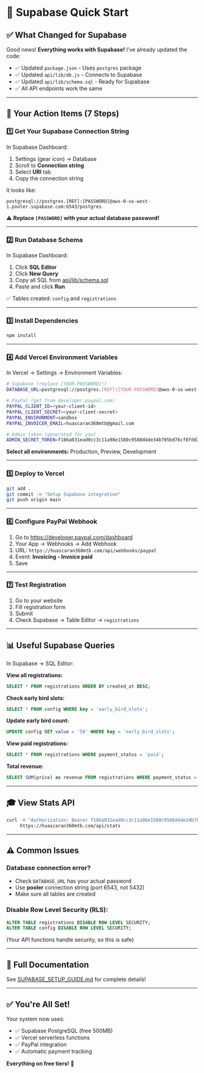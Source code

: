 # 🚀 Supabase Quick Start

## ✅ What Changed for Supabase

Good news! **Everything works with Supabase!** I've already updated the code:

- ✅ Updated `package.json` - Uses `postgres` package
- ✅ Updated `api/lib/db.js` - Connects to Supabase
- ✅ Updated `api/lib/schema.sql` - Ready for Supabase
- ✅ All API endpoints work the same

---

## 🎯 Your Action Items (7 Steps)

### 1️⃣ Get Your Supabase Connection String

In Supabase Dashboard:
1. Settings (gear icon) → Database
2. Scroll to **Connection string**
3. Select **URI** tab
4. Copy the connection string

It looks like:
```
postgresql://postgres.[REF]:[PASSWORD]@aws-0-us-west-1.pooler.supabase.com:6543/postgres
```

⚠️ **Replace `[PASSWORD]` with your actual database password!**

---

### 2️⃣ Run Database Schema

In Supabase Dashboard:
1. Click **SQL Editor**
2. Click **New Query**
3. Copy all SQL from [api/lib/schema.sql](api/lib/schema.sql)
4. Paste and click **Run**

✅ Tables created: `config` and `registrations`

---

### 3️⃣ Install Dependencies

```bash
npm install
```

---

### 4️⃣ Add Vercel Environment Variables

In Vercel → Settings → Environment Variables:

```bash
# Supabase (replace [YOUR-PASSWORD]!)
DATABASE_URL=postgresql://postgres.[REF]:[YOUR-PASSWORD]@aws-0-us-west-1.pooler.supabase.com:6543/postgres

# PayPal (get from developer.paypal.com)
PAYPAL_CLIENT_ID=<your-client-id>
PAYPAL_CLIENT_SECRET=<your-client-secret>
PAYPAL_ENVIRONMENT=sandbox
PAYPAL_INVOICER_EMAIL=huascaran360mtb@gmail.com

# Admin token (generated for you)
ADMIN_SECRET_TOKEN=f186a031ead0cc3c11a98e1580c9588d4de34b705bd76cf8fdd24ba702af7915
```

**Select all environments:** Production, Preview, Development

---

### 5️⃣ Deploy to Vercel

```bash
git add .
git commit -m "Setup Supabase integration"
git push origin main
```

---

### 6️⃣ Configure PayPal Webhook

1. Go to https://developer.paypal.com/dashboard
2. Your App → Webhooks → Add Webhook
3. URL: `https://huascaran360mtb.com/api/webhooks/paypal`
4. Event: **Invoicing - Invoice paid**
5. Save

---

### 7️⃣ Test Registration

1. Go to your website
2. Fill registration form
3. Submit
4. Check Supabase → Table Editor → `registrations`

---

## 📊 Useful Supabase Queries

In Supabase → SQL Editor:

**View all registrations:**
```sql
SELECT * FROM registrations ORDER BY created_at DESC;
```

**Check early bird slots:**
```sql
SELECT * FROM config WHERE key = 'early_bird_slots';
```

**Update early bird count:**
```sql
UPDATE config SET value = '50' WHERE key = 'early_bird_slots';
```

**View paid registrations:**
```sql
SELECT * FROM registrations WHERE payment_status = 'paid';
```

**Total revenue:**
```sql
SELECT SUM(price) as revenue FROM registrations WHERE payment_status = 'paid';
```

---

## 🎓 View Stats API

```bash
curl -H "Authorization: Bearer f186a031ead0cc3c11a98e1580c9588d4de34b705bd76cf8fdd24ba702af7915" \
     https://huascaran360mtb.com/api/stats
```

---

## ⚠️ Common Issues

### Database connection error?
- Check `DATABASE_URL` has your actual password
- Use **pooler** connection string (port 6543, not 5432)
- Make sure all tables are created

### Disable Row Level Security (RLS):
```sql
ALTER TABLE registrations DISABLE ROW LEVEL SECURITY;
ALTER TABLE config DISABLE ROW LEVEL SECURITY;
```
(Your API functions handle security, so this is safe)

---

## 📖 Full Documentation

See [SUPABASE_SETUP_GUIDE.md](SUPABASE_SETUP_GUIDE.md) for complete details!

---

## ✅ You're All Set!

Your system now uses:
- ✅ Supabase PostgreSQL (free 500MB)
- ✅ Vercel serverless functions
- ✅ PayPal integration
- ✅ Automatic payment tracking

**Everything on free tiers!** 🎉
